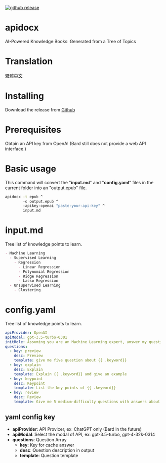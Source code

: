 [![github
release](https://img.shields.io/github/release/learninfun/apidocx.svg?label=current+release)](https://github.com/learninfun/apidocx/releases)

# apidocx
AI-Powered Knowledge Books: Generated from a Tree of Topics

# Translation
[繁體中文](https://github.com/learninfun/apidocx/blob/main/README_zh-TW.md)

# Installing
Download the release from [Github](https://github.com/learninfun/apidocx/releases/)

# Prerequisites
Obtain an API key from OpenAI (Bard still does not provide a web API interface.)

# Basic usage
This command will convert the "**input.md**" and "**config.yaml**" files in the current folder into an "output.epub" file.
```bash
apidocx -t epub ^
        -o output.epub ^
        -apikey-openai "paste-your-api-key" ^
        input.md
```

# input.md
Tree list of knowledge points to learn.
```markdown
- Machine Learning
  - Supervised Learning
    - Regression
      - Linear Regression
      - Polynomial Regression
      - Ridge Regression
      - Lasso Regression
  - Unsupervised Learning
    - Clustering
```

# config.yaml
Tree list of knowledge points to learn.
```yaml
apiProvider: OpenAI
apiModal: gpt-3.5-turbo-0301
initRole: Assuming you are an Machine Learning expert, answer my questions.
questions:
  - key: preview
    desc: Preview
    template: give me five question about {{ .keyword}}
  - key: explain
    desc: Explain
    template: Explain {{ .keyword}} and give an example
  - key: keypoint
    desc: Keypoint
    template: List the key points of {{ .keyword}}
  - key: review
    desc: Review
    template: Give me 5 medium-difficulty questions with answers about {{ .keyword}}
```

## yaml config key
- **apiProvider**: API Provicer, ex: ChatGPT only (Bard in the future)
- **apiModal**: Select the modal of API, ex: gpt-3.5-turbo, gpt-4-32k-0314
- **questions**: Question Array
  - **key**: Key for cache answer
  - **desc**: Question description in output
  - **template**: Question template
